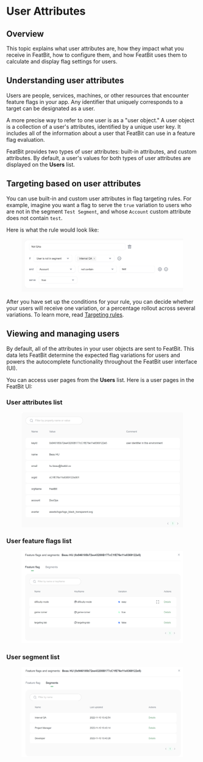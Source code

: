 # User Attributes

## Overview <a href="#overview" id="overview"></a>

This topic explains what user attributes are, how they impact what you receive in FeatBit, how to configure them, and how FeatBit uses them to calculate and display flag settings for users.

## Understanding user attributes <a href="#understanding-user-attributes" id="understanding-user-attributes"></a>

Users are people, services, machines, or other resources that encounter feature flags in your app. Any identifier that uniquely corresponds to a target can be designated as a user.

A more precise way to refer to one user is as a "user object." A user object is a collection of a user's attributes, identified by a unique user key. It includes all of the information about a user that FeatBit can use in a feature flag evaluation.

FeatBit provides two types of user attributes: built-in attributes, and custom attributes. By default, a user's values for both types of user attributes are displayed on the **Users** list.&#x20;

## Targeting based on user attributes <a href="#targeting-based-on-user-attributes" id="targeting-based-on-user-attributes"></a>

You can use built-in and custom user attributes in flag targeting rules. For example, imagine you want a flag to serve the `true` variation to users who are not in the segment `Test Segment`, and whose `Account` custom attribute does not contain `test`.

Here is what the rule would look like:

<figure><img src="../../.gitbook/assets/image (229).png" alt=""><figcaption></figcaption></figure>

After you have set up the conditions for your rule, you can decide whether your users will receive one variation, or a percentage rollout across several variations. To learn more, read [Targeting rules](../targeting-users-with-flags/targeting-rules.md).

## Viewing and managing users <a href="#viewing-and-managing-users" id="viewing-and-managing-users"></a>

By default, all of the attributes in your user objects are sent to FeatBit. This data lets FeatBit determine the expected flag variations for users and powers the autocomplete functionality throughout the FeatBit user interface (UI).

You can access user pages from the **Users** list. Here is a user pages in the FeatBit UI:

### User attributes list

<figure><img src="../../.gitbook/assets/image (287).png" alt=""><figcaption></figcaption></figure>

### User feature flags list

<figure><img src="../../.gitbook/assets/image (115).png" alt=""><figcaption></figcaption></figure>

### User segment list

<figure><img src="../../.gitbook/assets/image (42).png" alt=""><figcaption></figcaption></figure>
